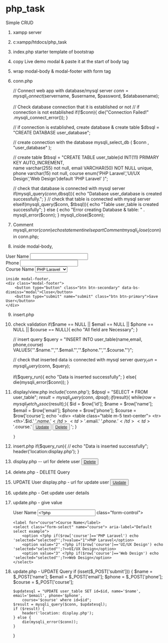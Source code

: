# php_task
Simple CRUD

1. xampp server
2. c:xampp/htdocs/php_task
3. index.php
   starter template of bootstrap
4. copy Live demo modal & paste it at the start of body tag
5. wrap modal-body & modal-footer with form tag
6. conn.php
	<?php
		$servername = "localhost";
		$username = "root";
		$password="";
		$databasename="";
	?>
	
	// Connect web app with database/mysql server
    $conn = mysqli_connect($servername, $username, $password, $databasename);
	
	// Check database connection that it is established or not
    // if connection is not established
    if(!$conn){
        die("Connection Failed!" .mysqli_connect_error());
    }
	
	
	// if connection is established, create database & create table
    $dbsql = "CREATE DATABASE user_database";
	
	// create connection with the database
    mysqli_select_db ( $conn , "user_database" );
	
	// create table
     $tbsql = "CREATE TABLE user_table(id INT(11) PRIMARY KEY AUTO_INCREMENT,  
	 name varchar(255) not null, email VARCHAR(50) NOT NULL unique, phone varchar(15) not null, 
	 course enum('PHP Laravel','UI/UX Design','Web Design')default 'PHP Laravel' )";
			  
	// check that database is connected with mysql server
    if(mysqli_query($conn,$dbsql)){
        echo "Database user_database is created successfully.";
    }
	// check that table is connected with mysql server
	elseif(mysqli_query($conn, $tbsql)){
		echo "Table user_table is created successfully";
	}
	else {
 		echo "Error creating Database & table: " . mysqli_error($conn);
 	}
	mysqli_close($conn);
	
7. Comment mysqli_error($conn) echo statement in else part Comment mysqli_close($conn) in conn.php;

8. inside modal-body,
<form action="insert.php" method="post">
	<div class="mb-3">
		<label for="name">User Name</label>
		<input type="text" name="name" class="form-control">
	</div>
	<div class="mb-3">
		<label for="phone">Phone</label>
		<input type="text" name="phone" class="form-control">
	</div>
	<div class="mb-3">
		<label for="course">Course Name</label>
		<select class="form-select" name="course" aria-label="Default select example">
			<option selected value="1">PHP Laravel</option>
			<option value="2">UI/UX Design</option>
			<option value="3">Web Design</option>
		</select>
	</div>
	
	inside modal-footer,
	<div class="modal-footer">
		<button type="button" class="btn btn-secondary" data-bs-dismiss="modal">Close</button>
		<button type="submit" name="submit" class="btn btn-primary">Save User</button>
	</div>
</form>

9. insert.php
	<?php
		include('conn.php');

		if(isset($_POST['submit'])){
			$name = $_POST['name'];
			$email = $_POST['email'];
			$phone = $_POST['phone'];
			$course = $_POST['course'];
		};

	?>
	
10. check validation
	if($name == NULL || $email == NULL || $phone == NULL || $course == NULL){
		echo "All field are Necessary";
	}
	
	// insert query
	$query = "INSERT INTO user_table(name,email,	phone,course) VALUES('".$name."','".$email."','".$phone."','".$course."')";
	
	// check that inserted data is connected with mysql server
	$query_run = mysqli_query($conn, $query);
	
	if($query_run){
		echo "Data is inserted successfully";
	}
	else{
		die(mysqli_error($conn));
	}
			  
11. display/view.php
include('conn.php');
		$dpsql = "SELECT * FROM user_table";
		$result=mysqli_query($conn, $dpsql);
		if($result){
			while($row = mysqli_fetch_assoc($result);){
				$id = $row['id'];
				$name = $row['name'];
				$email = $row['email'];
				$phone = $row['phone'];
				$course = $row['course'];
				echo 
				'<div>
					<table class="table  m-5 text-center">
						<tr>
							<th>'.$id.'</th>
							<td>'.$name.'</td>
							<td>'.$email.'</td>
							<td>'.$phone.'</td>
							<td>'.$course.'</td>
							<td>
								<button class="btn btn-primary"><a href="" class="text-light text-decoration-none">Update</a></button>
								<button class="btn btn-danger"><a href="" class="text-light text-decoration-none">Delete</a></button>
							</td>
						</tr>
					</table>
				</div>';
			}

		}
	
13. insert.php
	if($query_run){
		// echo "Data is inserted successfully";
		header('location:display.php');
	}
	
14. display.php --  url for delete user
	<button class="btn btn-danger">
		<a href="delete.php?deleteid='.$id.'" class="text-light text-decoration-none">Delete</a>
	</button>

15. delete.php - DELETE Query
	<?php
		include('conn.php');
		if(isset($_GET['deleteid'])){
			echo$id=$_GET['deleteid'];exit;
		}
		
		$deletesql = "DELETE FROM user_table where id=$id";
        $result=mysqli_query($conn,$deletesql);
        if($result){
            header('location: display.php');
        }
        else{
            die(mysqli_error($conn));
        }
	?>
	
16. UPDATE User
	display.php - url for update user
	<button class="btn btn-primary">
		<a href="update.php?updateid='.$id.'" class="text-light text-decoration-none">Update</a>
	</button>
	

17. update.php - Get update user details
	<?php
		include('conn.php');
		$id = $_GET['updateid'];
		$sql = "SELECT * FROM user_table where id=$id";
		$result = mysqli_query($conn, $sql);
		$row = mysqli_fetch_assoc($result);
		$name = $row['name'];
		$email = $row['email'];
		$phone = $row['phone'];
		$course = $row['course'];
	?>
	
18. update.php - give value
	<form method="post">
		<label for="name">User Name</label>
		<input type="text" name="name" value=<?php echo $name ?> class="form-control">
		
		<label for="course">Course Name</label>
		<select class="form-select" name="course"> aria-label="Default select example">
			<option <?php if($row['course']=='PHP Laravel') echo 'selected="selected"';?>value="1">PHP Laravel</option>
			<option value="2" <?php if($row['course']=='UI/UX Design') echo 'selected="selected"';?>>UI/UX Design</option>
			<option value="3" <?php if($row['course']=='Web Design') echo 'selected="selected"';?>>Web Design</option>
		</select>
	</form>
	
19. update.php - UPDATE Query
	if (isset($_POST['submit'])) {
		$name = $_POST['name'];
		$email = $_POST['email'];
		$phone = $_POST['phone'];
		$course = $_POST['course'];

		$updatesql = "UPDATE user_table SET id=$id, name='$name', email='$email', phone='$phone', 
			course='$course' where id=$id";
		$result = mysqli_query($conn, $updatesql);
		if ($result) {
			header('location: display.php');
		} else {
			die(mysqli_error($conn));
		}
	}
